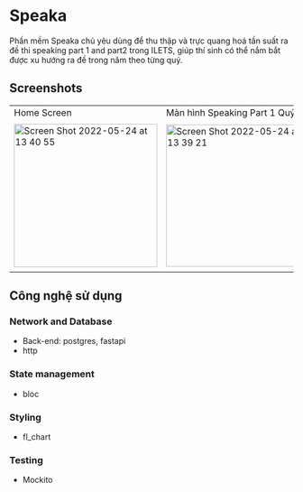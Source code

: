 # Speaka

Phần mềm Speaka chủ yêu dùng để thu thập và trực quang hoá tần suất ra đề thi speaking part 1 and part2 trong ILETS, giúp thí sinh có thể nắm bắt được xu hướng ra đề trong năm theo từng quý.

## Screenshots

<table>
  <tr>
     <td>Home Screen</td>
     <td>Màn hình Speaking Part 1 Quý 1</td>
     <td>Màn hình Speaking Part 2 Quý 2</td>
  </tr>
  <tr>
    <td><img width="254" alt="Screen Shot 2022-05-24 at 13 40 55" src="https://user-images.githubusercontent.com/97351010/169965237-cbaabc84-b9cc-42c3-9684-2b66b938f5ee.png"></td>
    <td><img width="252" alt="Screen Shot 2022-05-24 at 13 39 21" src="https://user-images.githubusercontent.com/97351010/169965017-7b835960-a2b1-4659-83c0-18100a246757.png"></td>
    <td><img width="262" alt="Screen Shot 2022-05-24 at 13 40 09" src="https://user-images.githubusercontent.com/97351010/169965145-284dbf42-5c19-44d6-94de-1d7d898f402b.png"></td>
   


 </table>
 
 
 ## Công nghệ sử dụng

### Network and Database
- Back-end: postgres, fastapi
- http
### State management
- bloc

### Styling
- fl_chart

### Testing
- Mockito




 
